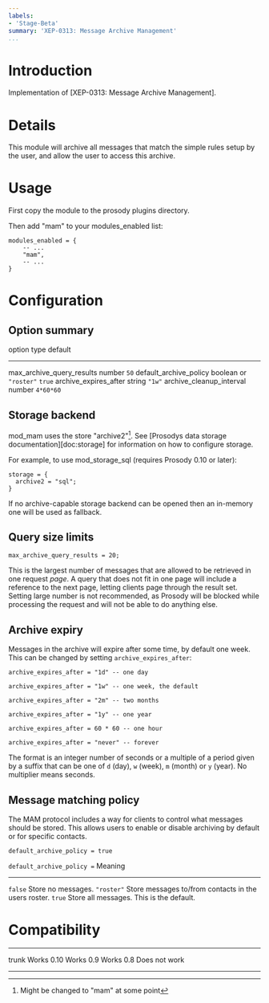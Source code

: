 ```yaml
---
labels:
- 'Stage-Beta'
summary: 'XEP-0313: Message Archive Management'
...
```


Introduction
============

Implementation of [XEP-0313: Message Archive Management].

Details
=======

This module will archive all messages that match the simple rules setup
by the user, and allow the user to access this archive.

Usage
=====

First copy the module to the prosody plugins directory.

Then add "mam" to your modules\_enabled list:

``` {.lua}
modules_enabled = {
    -- ...
    "mam",
    -- ...
}
```

Configuration
=============

Option summary
--------------

  option                         type                    default
  ------------------------------ ----------------------- -----------
  max\_archive\_query\_results   number                  `50`
  default\_archive\_policy       boolean or `"roster"`   `true`
  archive\_expires\_after        string                  `"1w"`
  archive\_cleanup\_interval     number                  `4*60*60`


Storage backend
---------------

mod\_mam uses the store "archive2"[^1]. See [Prosodys data storage
documentation][doc:storage] for information on how to configure storage.

For example, to use mod\_storage\_sql (requires Prosody 0.10 or later):

``` {.lua}
storage = {
  archive2 = "sql";
}
```

If no archive-capable storage backend can be opened then an in-memory
one will be used as fallback.

Query size limits
-----------------

    max_archive_query_results = 20;

This is the largest number of messages that are allowed to be retrieved
in one request *page*. A query that does not fit in one page will
include a reference to the next page, letting clients page through the
result set. Setting large number is not recommended, as Prosody will be
blocked while processing the request and will not be able to do anything
else.

Archive expiry
--------------

Messages in the archive will expire after some time, by default one
week. This can be changed by setting `archive_expires_after`:

``` {.lua}
archive_expires_after = "1d" -- one day

archive_expires_after = "1w" -- one week, the default

archive_expires_after = "2m" -- two months

archive_expires_after = "1y" -- one year

archive_expires_after = 60 * 60 -- one hour

archive_expires_after = "never" -- forever
```

The format is an integer number of seconds or a multiple of a period
given by a suffix that can be one of `d` (day), `w` (week), `m` (month)
or `y` (year). No multiplier means seconds.

Message matching policy
-----------------------

The MAM protocol includes a way for clients to control what messages
should be stored. This allows users to enable or disable archiving by
default or for specific contacts.

``` {.lua}
default_archive_policy = true
```

  `default_archive_policy =`   Meaning
  ---------------------------- ------------------------------------------------------
  `false`                      Store no messages.
  `"roster"`                   Store messages to/from contacts in the users roster.
  `true`                       Store all messages. This is the default.

Compatibility
=============

  ------- ---------------
  trunk   Works
  0.10    Works
  0.9     Works
  0.8     Does not work
  ------- ---------------

[^1]: Might be changed to "mam" at some point

